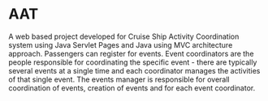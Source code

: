 # AAT
A web based project developed for Cruise Ship Activity Coordination system using Java Servlet Pages and Java using MVC architecture approach. Passengers can register for events. Event coordinators are the people responsible for coordinating the specific event - there are typically several events at a single time and each coordinator manages the activities of that single event. The events manager is responsible for overall coordination of events, creation of events and for each event coordinator.
